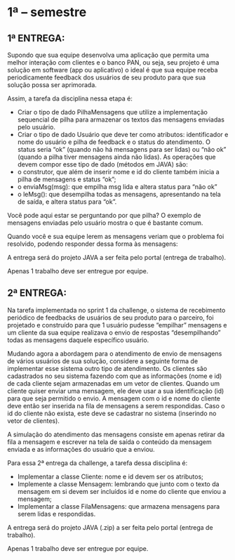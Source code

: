 # 1ª – semestre

## 1ª ENTREGA:

Supondo que sua equipe desenvolva uma aplicação que permita uma melhor interação com clientes e o banco PAN, ou seja, seu projeto é uma solução em software (app ou
aplicativo) o ideal é que sua equipe receba periodicamente feedback dos usuários de seu produto para que sua solução possa ser aprimorada. 

Assim, a tarefa da disciplina nessa etapa é:

- Criar o tipo de dado PilhaMensagens que utilize a implementação sequencial de pilha para armazenar os textos das mensagens enviadas pelo usuário.
- Criar o tipo de dado Usuário que deve ter como atributos: identificador e nome do usuário e pilha de feedback e o status do atendimento. O status seria “ok” (quando não há mensagens para ser lidas) ou “não ok” (quando a pilha tiver mensagens ainda não lidas). As operações que devem compor esse tipo de dado (métodos em JAVA) são:
- o construtor, que além de inserir nome e id do cliente também inicia a pilha de mensagens e status “ok”;
- o enviaMsg(msg): que empilha msg lida e altera status para “não ok”
- o leMsg(): que desempilha todas as mensagens, apresentando na tela de saída, e altera
status para “ok”. 

Você pode aqui estar se perguntando por que pilha? O exemplo de mensagens enviadas pelo usuário mostra o que é bastante comum.

Quando você e sua equipe lerem as mensagens veriam que o problema foi resolvido, podendo responder dessa forma às mensagens:

A entrega será do projeto JAVA a ser feita pelo portal (entrega de trabalho). 

Apenas 1 trabalho deve ser entregue por equipe.

## 2ª ENTREGA:
Na tarefa implementada no sprint 1 da challenge, o sistema de recebimento periódico de feedbacks de usuários de seu produto para o parceiro, foi projetado e construído para que 1 usuário pudesse “empilhar” mensagens e um cliente da sua equipe realizava o envio de respostas “desempilhando” todas as mensagens daquele específico usuário.

Mudando agora a abordagem para o atendimento de envio de mensagens de vários usuários de sua solução, considere a seguinte forma de implementar esse sistema outro
tipo de atendimento. Os clientes são cadastrados no seu sistema fazendo com que as informações (nome e id) de cada cliente sejam armazenadas em um vetor de clientes.
Quando um cliente quiser enviar uma mensagem, ele deve usar a sua identificação (id) para que seja permitido o envio. A mensagem com o id e nome do cliente deve então ser inserida na fila de mensagens a serem respondidas. Caso o id do cliente não exista, este deve se cadastrar no sistema (inserindo no vetor de clientes).

A simulação do atendimento das mensagens consiste em apenas retirar da fila a mensagem e escrever na tela de saída o conteúdo da mensagem enviada e as informações do usuário que a enviou.

Para essa 2ª entrega da challenge, a tarefa dessa disciplina é:

- Implementar a classe Cliente: nome e id devem ser os atributos;
- Implemente a classe Mensagem: lembrando que junto com o texto da mensagem em si devem ser incluídos id e nome do cliente que enviou a mensagem; 
- Implementar a classe FilaMensagens: que armazena mensagens para serem lidas e respondidas. 

A entrega será do projeto JAVA (.zip) a ser feita pelo portal (entrega de trabalho).

Apenas 1 trabalho deve ser entregue por equipe.

